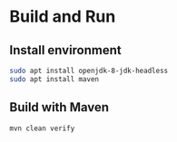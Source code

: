 # Build and Run
## Install environment
```bash
sudo apt install openjdk-8-jdk-headless
sudo apt install maven
```

## Build with Maven
```bash
mvn clean verify
```
